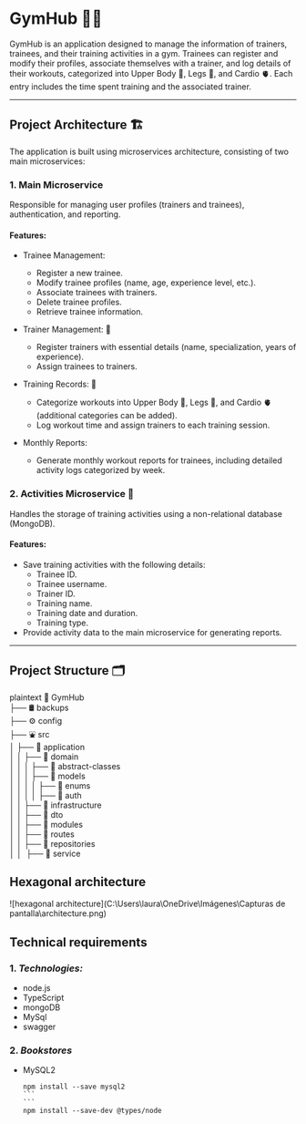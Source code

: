 # GymHub 🏋‍♂  
GymHub is an application designed to manage the information of trainers, trainees, and their training activities in a gym. 
Trainees can register and modify their profiles, associate themselves with a trainer, and log details of their workouts, categorized
 into Upper Body 💪, Legs 🦵, and Cardio 🫀. Each entry includes the time spent training and the associated trainer.

---

## Project Architecture 🏗  
The application is built using microservices architecture, consisting of two main microservices:  

### 1. Main Microservice  
Responsible for managing user profiles (trainers and trainees), authentication, and reporting.  

#### Features:  
- Trainee Management:  
  - Register a new trainee.  
  - Modify trainee profiles (name, age, experience level, etc.).  
  - Associate trainees with trainers.  
  - Delete trainee profiles.  
  - Retrieve trainee information.  

- Trainer Management: 💪  
  - Register trainers with essential details (name, specialization, years of experience).  
  - Assign trainees to trainers.  

- Training Records: 📝  
  - Categorize workouts into Upper Body 💪, Legs 🦵, and Cardio 🫀 (additional categories can be added).  
  - Log workout time and assign trainers to each training session.  

- Monthly Reports:  
  - Generate monthly workout reports for trainees, including detailed activity logs categorized by week.  

### 2. Activities Microservice  📓  
Handles the storage of training activities using a non-relational database (MongoDB).  

#### Features:  
- Save training activities with the following details:  
  - Trainee ID.  
  - Trainee username.  
  - Trainer ID.  
  - Training name.  
  - Training date and duration.  
  - Training type.  
- Provide activity data to the main microservice for generating reports.  

---

## Project Structure 🗂  
plaintext
📂 GymHub  
├── 🛢 backups  
├── ⚙ config  
├── ⛲ src  
│   ├── 📂 application  
│   │   ├── 📂 domain  
│   │   │   ├── 📂 abstract-classes  
│   │   │   ├── 📂 models  
│   │   │   │   ├── 📂 enums  
│   │   │   │   ├── 📂 auth  
│   │   ├── 📂 infrastructure  
│   │       ├── 📂 dto  
│   │       ├── 📂 modules  
│   │       ├── 📂 routes  
│   │       ├── 📂 repositories  
│   │       ├── 📂 service
        


  ## Hexagonal architecture
![hexagonal architecture](C:\Users\laura\OneDrive\Imágenes\Capturas de pantalla\architecture.png)

## Technical requirements
### 1. *Technologies:*
- node.js
- TypeScript
- mongoDB
- MySql
- swagger

### 2. *Bookstores*
 
-   MySQL2 

	    
        npm install --save mysql2
        ```
	    ```
        npm install --save-dev @types/node